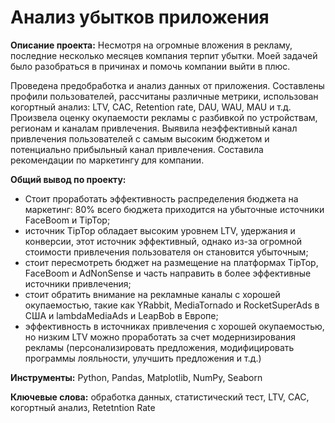 # Анализ убытков приложения 

**Описание проекта:** Несмотря на огромные вложения в рекламу, последние несколько месяцев компания терпит убытки. Моей задачей было разобраться в причинах и помочь компании выйти в плюс.

Проведена предобработка и анализ данных от приложения. Составлены профили пользователей, рассчитаны различные метрики, использован когортный анализ: LTV, CAC, Retention rate, DAU, WAU, MAU и т.д. Произвела оценку окупаемости рекламы с разбивкой по устройствам, регионам  и каналам привлечения. Выявила неэффективный канал привлечения пользователей с самым высоким бюджетом и потенциально прибыльный канал привлечения. Составила рекомендации по маркетингу для компании.

**Общий вывод по проекту:**
- Стоит проработать эффективность распределения бюджета на маркетинг: 80% всего бюджета приходится на убыточные источники FaceBoom и TipTop;
- источник TipTop обладает высоким уровнем LTV, удержания и конверсии, этот источник эффективный, однако из-за огромной стоимости привлечения пользователя он становится убыточным;
- стоит пересмотреть бюджет на размещение на платформах TipTop, FaceBoom и AdNonSense и часть направить в более эффективные источники привлечения;
- стоит обратить внимание на рекламные каналы с хорошей окупаемостью, такие как YRabbit, MediaTornado и RocketSuperAds в США и lambdaMediaAds и LeapBob в Европе;
- эффективность в источниках привлечения с хорошей окупаемостью, но низким LTV можно проработать за счет модернизирования рекламы (персонализировать предложения, модифицировать программы лояльности, улучшить предложения и т.д.)

**Инструменты:** Python, Pandas, Matplotlib, NumPy, Seaborn

**Ключевые слова:** обработка данных, статистический тест, LTV, CAC, когортный анализ, Retetntion Rate
